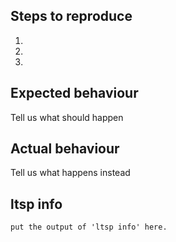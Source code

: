 <!--
---
name: LTSP issue
about: LTSP issue
title: ''
labels: ''
assignees: ''

---

If the issue you're about to report is likely to result in LTSP code or documentation changes, proceed by replacing this text with its description.

If it's a question or discussion that will probably not result in LTSP code or documentation changes, file a community issue instead:
https://github.com/ltsp/community/issues
-->

## Steps to reproduce
1.
2.
3.

## Expected behaviour
Tell us what should happen

## Actual behaviour
Tell us what happens instead

## ltsp info
```
put the output of 'ltsp info' here.
```
